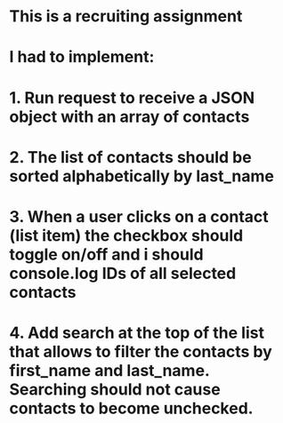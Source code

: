 # This is a recruiting assignment
# I had to implement:
# 1. Run request to receive a JSON object with an array of contacts
# 2. The list of contacts should be sorted alphabetically by last_name
# 3. When a user clicks on a contact (list item) the checkbox should toggle on/off and i should console.log IDs of all selected contacts
# 4. Add search at the top of the list that allows to filter the contacts by first_name and last_name. Searching should not cause contacts to become unchecked.
#
#
#
